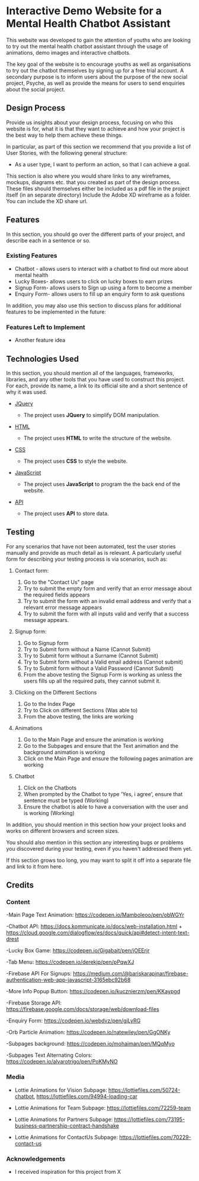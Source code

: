 # Interactive Demo Website for a Mental Health Chatbot Assistant

This website was developed to gain the attention of youths who are looking to try out the mental health chatbot assistant through the usage of animations, demo images and interactive chatbots. 

The key goal of the website is to encourage youths as well as organisations to try out the chatbot themselves by signing up for a free trial account.
A secondary purpose is to inform users about the purpose of the new social project, Psyche, as well as provide the means for users to send enquiries about the social project.
 
## Design Process
 
Provide us insights about your design process, focusing on who this website is for, what it is that they want to achieve and how your project is the best way to help them achieve these things.

In particular, as part of this section we recommend that you provide a list of User Stories, with the following general structure:
- As a user type, I want to perform an action, so that I can achieve a goal.

This section is also where you would share links to any wireframes, mockups, diagrams etc. that you created as part of the design process. 
These files should themselves either be included as a pdf file in the project itself (in an separate directory)
Include the Adobe XD wireframe as a folder. You can include the XD share url. 

## Features

In this section, you should go over the different parts of your project, and describe each in a sentence or so.
 
### Existing Features
- Chatbot - allows users to interact with a chatbot to find out more about mental health 
- Lucky Boxes- allows users to click on lucky boxes to earn prizes
- Signup Form- allows users to Sign up using a form to become a member 
- Enquiry Form- allows users to fill up an enquiry form to ask questions

In addition, you may also use this section to discuss plans for additional features to be implemented in the future:

### Features Left to Implement
- Another feature idea

## Technologies Used

In this section, you should mention all of the languages, frameworks, libraries, and any other tools that you have used to construct this project. For each, provide its name, a link to its official site and a short sentence of why it was used.

- [JQuery](https://jquery.com)
    - The project uses **JQuery** to simplify DOM manipulation.
    
- [HTML](https://www.computerhope.com/jargon/h/html.htm)
    - The project uses **HTML** to write the structure of the website.
    
- [CSS](https://www.tutorialspoint.com/css/index.htm)
    - The project uses **CSS** to style the website.
    
- [JavaScript](https://www.javascript.com/)
    - The project uses **JavaScript** to program the the back end of the website. 

- [API](https://www.w3schools.com/js/js_api_web_storage.asp)
    - The project uses **API** to store data.


## Testing

For any scenarios that have not been automated, test the user stories manually and provide as much detail as is relevant. A particularly useful form for describing your testing process is via scenarios, such as:

1. Contact form:
    1. Go to the "Contact Us" page
    2. Try to submit the empty form and verify that an error message about the required fields appears
    3. Try to submit the form with an invalid email address and verify that a relevant error message appears
    4. Try to submit the form with all inputs valid and verify that a success message appears.
  
2. Signup form:
    1. Go to Signup form
    2. Try to Submit form without a Name (Cannot Submit)
    3. Try to Submit form without a Surname (Cannot Submit)
    4. Try to Submit form without a Valid email address (Cannot submit)
    5. Try to Submit form without a Valid Password (Cannot Submit)
    6. From the above testing the Signup Form is working as unless the users fills up all the required pats, they cannot submit it.
   
3. Clicking on the Different Sections
    1. Go to the Index Page
    2. Try to Click on different Sections (Was able to)
    3. From the above testing, the links are working
  
4. Animations 
    1. Go to the Main Page and ensure the animation is working
    2. Go to the Subpages and ensure that the Text animation and the background animation is working
    3. Click on the Main Page and ensure the following pages animation are working

5. Chatbot
    1. Click on the Chatbots
    2. When prompted by the Chatbot to type 'Yes, i agree', ensure that sentence must be typed (Working)
    3. Ensure the chatbot is able to have a conversation with the user and is working (Working)

In addition, you should mention in this section how your project looks and works on different browsers and screen sizes.

You should also mention in this section any interesting bugs or problems you discovered during your testing, even if you haven't addressed them yet.

If this section grows too long, you may want to split it off into a separate file and link to it from here.

## Credits

### Content
-Main Page Text Animation: https://codepen.io/Mamboleoo/pen/obWGYr

-Chatbot API: https://docs.kommunicate.io/docs/web-installation.html + https://cloud.google.com/dialogflow/es/docs/quick/api#detect-intent-text-drest

-Lucky Box Game: https://codepen.io/Gigabait/pen/jOEErjr

-Tab Menu: https://codepen.io/derekjp/pen/pPqwXJ

-Firebase API For Signups: https://medium.com/@bariskarapinar/firebase-authentication-web-app-javascript-3165ebc92b68

-More Info Popup Button: https://codepen.io/kucznierzm/pen/KKaypgd

-Firebase Storage API: https://firebase.google.com/docs/storage/web/download-files

-Enquiry Form: https://codepen.io/webdvz/pen/gjLyRG

-Orb Particle Animation: https://codepen.io/natewiley/pen/GgONKy

-Subpages background: https://codepen.io/mohaiman/pen/MQqMyo

-Subpages Text Alternating Colors: https://codepen.io/alvarotrigo/pen/PoKMyNO

### Media
- Lottie Animations for Vision Subpage: https://lottiefiles.com/50724-chatbot, https://lottiefiles.com/94994-loading-car

- Lottie Animations for Team Subpage: https://lottiefiles.com/72259-team

- Lottie Animations for Partners Subpage: https://lottiefiles.com/73195-business-partnership-contract-handshake

- Lottie Animations for ContactUs Subpage: https://lottiefiles.com/70229-contact-us

### Acknowledgements

- I received inspiration for this project from X
